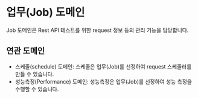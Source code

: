# 업무(Job) 도메인
Job 도메인은 Rest API 테스트를 위한 request 정보 등의 관리 기능을 담당합니다.


## 연관 도메인
- 스케줄(schedule) 도메인: 스케줄은 업무(Job)를 선정하여 request 스케줄러를 만들 수 있습니다.
- 성능측정(Performance) 도메인: 성능측정은 업무(Job)를 선정하여 성능 측정을 수행할 수 있습니다.